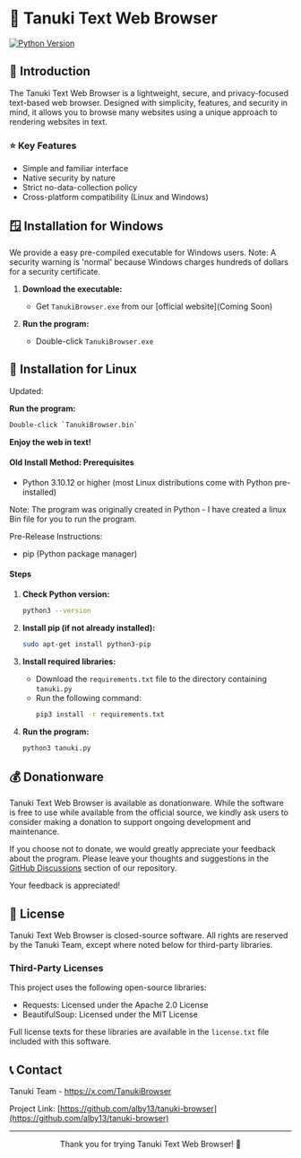 # 🦝 Tanuki Text Web Browser

[![Python Version](https://img.shields.io/badge/python-3.10%2B-blue)](https://www.python.org/downloads/)

## 📖 Introduction

The Tanuki Text Web Browser is a lightweight, secure, and privacy-focused text-based web browser. Designed with simplicity, features, and security in mind, it allows you to browse many websites using a unique approach to rendering websites in text.

### ⭐ Key Features

- Simple and familiar interface
- Native security by nature
- Strict no-data-collection policy
- Cross-platform compatibility (Linux and Windows)

## 🪟 Installation for Windows

We provide a easy pre-compiled executable for Windows users. Note: A security warning is 'normal' because Windows charges hundreds of dollars for a security certificate.

1. **Download the executable:**
   - Get `TanukiBrowser.exe` from our [official website](Coming Soon)

2. **Run the program:**
   - Double-click `TanukiBrowser.exe`

## 🚀 Installation for Linux
Updated:

 **Run the program:**
   ```sh
   Double-click `TanukiBrowser.bin`
   ```
 **Enjoy the web in text!**


#### Old Install Method: Prerequisites

- Python 3.10.12 or higher (most Linux distributions come with Python pre-installed)

Note: The program was originally created in Python - I have created a linux Bin file for you to run the program.

Pre-Release Instructions:
- pip (Python package manager)

#### Steps

1. **Check Python version:**
   ```sh
   python3 --version
   ```

2. **Install pip (if not already installed):**
   ```sh
   sudo apt-get install python3-pip
   ```

3. **Install required libraries:**
   - Download the `requirements.txt` file to the directory containing `tanuki.py`
   - Run the following command:
     ```sh
     pip3 install -r requirements.txt
     ```

4. **Run the program:**
   ```sh
   python3 tanuki.py
   ```

## 💰 Donationware

Tanuki Text Web Browser is available as donationware. While the software is free to use while available from the official source, we kindly ask users to consider making a donation to support ongoing development and maintenance.

If you choose not to donate, we would greatly appreciate your feedback about the program. Please leave your thoughts and suggestions in the [GitHub Discussions](https://github.com/alby13/tanuki-browser/discussions) section of our repository.

Your feedback is appreciated!

## 📄 License

Tanuki Text Web Browser is closed-source software. All rights are reserved by the Tanuki Team, except where noted below for third-party libraries.

### Third-Party Licenses

This project uses the following open-source libraries:

- Requests: Licensed under the Apache 2.0 License
- BeautifulSoup: Licensed under the MIT License

Full license texts for these libraries are available in the `license.txt` file included with this software.

## 📞 Contact

Tanuki Team - https://x.com/TanukiBrowser

Project Link: [https://github.com/alby13/tanuki-browser](https://github.com/alby13/tanuki-browser)

---

<p align="center">Thank you for trying Tanuki Text Web Browser! 🦝</p>

